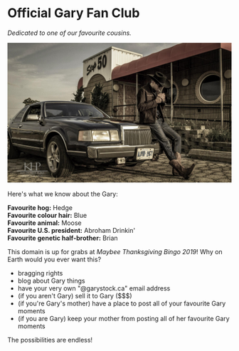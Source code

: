 # Official Gary Fan Club

*Dedicated to one of our favourite cousins.*

![cool car](https://raw.githubusercontent.com/B-Stock/gargus/master/10604537_10100985916418617_509268133990094342_o.jpg)

Here's what we know about the Gary:

**Favourite hog:** Hedge  
**Favourite colour hair:** Blue  
**Favourite animal:** Moose  
**Favourite U.S. president:** Abroham Drinkin'  
**Favourite genetic half-brother:** Brian


This domain is up for grabs at *Maybee Thanksgiving Bingo 2019*! Why on Earth would you ever want this?
- bragging rights  
- blog about Gary things
- have your very own "@garystock.ca" email address  
- (if you aren't Gary) sell it to Gary ($$$)  
- (if you're Gary's mother) have a place to post all of your favourite Gary moments   
- (if you are Gary) keep your mother from posting all of her favourite Gary moments  

The possibilities are endless!
